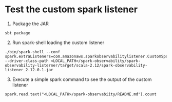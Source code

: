 # Test the custom spark listener

1. Package the JAR
```
sbt package
```

2. Run spark-shell loading the custom listener
```
./bin/spark-shell --conf spark.extraListeners=com.amazonaws.sparkobservabilitylistener.CustomSparkListener --driver-class-path <LOCAL_PATH>/spark-observability/spark-observability-listerner/target/scala-2.12/spark-observability-listener_2.12-0.1.jar
```

3. Execute a simple spark command to see the output of the custom listener
```
spark.read.text("<LOCAL_PATH>/spark-observabiity/README.md").count
```